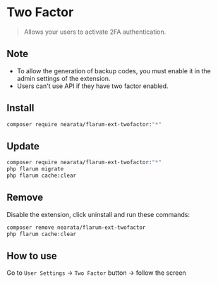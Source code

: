 # Two Factor

> Allows your users to activate 2FA authentication.

## Note

- To allow the generation of backup codes, you must enable it in the admin settings of the extension.
- Users can't use API if they have two factor enabled.

## Install

```sh
composer require nearata/flarum-ext-twofactor:"*"
```

## Update

```sh
composer require nearata/flarum-ext-twofactor:"*"
php flarum migrate
php flarum cache:clear
```

## Remove

Disable the extension, click uninstall and run these commands:

```sh
composer remove nearata/flarum-ext-twofactor
php flarum cache:clear
```

## How to use

Go to `User Settings` -> `Two Factor` button -> follow the screen
